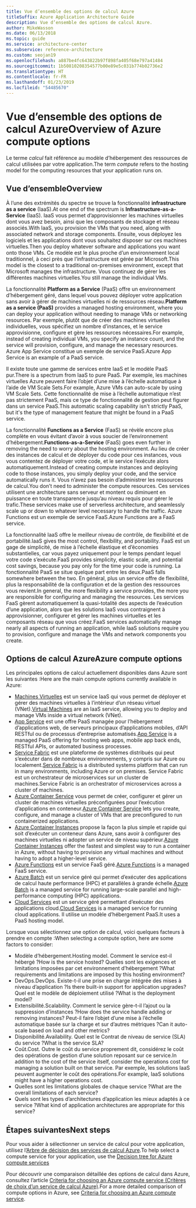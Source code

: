 ```yaml
---
title: Vue d’ensemble des options de calcul Azure
titleSuffix: Azure Application Architecture Guide
description: Vue d’ensemble des options de calcul Azure.
author: MikeWasson
ms.date: 06/13/2018
ms.topic: guide
ms.service: architecture-center
ms.subservice: reference-architecture
ms.custom: seojan19
ms.openlocfilehash: a887be4fc643822b97f898fa405f68e797a41484
ms.sourcegitcommit: 1b50810208354577b00e89e5c031b774b02736e2
ms.translationtype: HT
ms.contentlocale: fr-FR
ms.lasthandoff: 01/23/2019
ms.locfileid: "54485670"
---
```

# <a name="overview-of-azure-compute-options"></a><span data-ttu-id="03ef8-103">Vue d’ensemble des options de calcul Azure</span><span class="sxs-lookup"><span data-stu-id="03ef8-103">Overview of Azure compute options</span></span>

<span data-ttu-id="03ef8-104">Le terme *calcul* fait référence au modèle d’hébergement des ressources de calcul utilisées par votre application.</span><span class="sxs-lookup"><span data-stu-id="03ef8-104">The term *compute* refers to the hosting model for the computing resources that your application runs on.</span></span>

## <a name="overview"></a><span data-ttu-id="03ef8-105">Vue d’ensemble</span><span class="sxs-lookup"><span data-stu-id="03ef8-105">Overview</span></span>

<span data-ttu-id="03ef8-106">À l’une des extrémités du spectre se trouve la fonctionnalité **infrastructure as a service** (IaaS).</span><span class="sxs-lookup"><span data-stu-id="03ef8-106">At one end of the spectrum is **Infrastructure-as-a-Service** (IaaS).</span></span> <span data-ttu-id="03ef8-107">IaaS vous permet d’approvisionner les machines virtuelles dont vous avez besoin, ainsi que les composants de stockage et réseau associés.</span><span class="sxs-lookup"><span data-stu-id="03ef8-107">With IaaS, you provision the VMs that you need, along with associated network and storage components.</span></span> <span data-ttu-id="03ef8-108">Ensuite, vous déployez les logiciels et les applications dont vous souhaitez disposer sur ces machines virtuelles.</span><span class="sxs-lookup"><span data-stu-id="03ef8-108">Then you deploy whatever software and applications you want onto those VMs.</span></span> <span data-ttu-id="03ef8-109">Ce modèle est le plus proche d’un environnement local traditionnel, à ceci près que l’infrastructure est gérée par Microsoft.</span><span class="sxs-lookup"><span data-stu-id="03ef8-109">This model is the closest to a traditional on-premises environment, except that Microsoft manages the infrastructure.</span></span> <span data-ttu-id="03ef8-110">Vous continuez de gérer les différentes machines virtuelles.</span><span class="sxs-lookup"><span data-stu-id="03ef8-110">You still manage the individual VMs.</span></span>

<span data-ttu-id="03ef8-111">La fonctionnalité **Platform as a Service** (PaaS) offre un environnement d’hébergement géré, dans lequel vous pouvez déployer votre application sans avoir à gérer de machines virtuelles ni de ressources réseau.</span><span class="sxs-lookup"><span data-stu-id="03ef8-111">**Platform as a service (PaaS)** provides a managed hosting environment, where you can deploy your application without needing to manage VMs or networking resources.</span></span> <span data-ttu-id="03ef8-112">Par exemple, plutôt que de créer des machines virtuelles individuelles, vous spécifiez un nombre d’instances, et le service approvisionne, configure et gère les ressources nécessaires.</span><span class="sxs-lookup"><span data-stu-id="03ef8-112">For example, instead of creating individual VMs, you specify an instance count, and the service will provision, configure, and manage the necessary resources.</span></span> <span data-ttu-id="03ef8-113">Azure App Service constitue un exemple de service PaaS.</span><span class="sxs-lookup"><span data-stu-id="03ef8-113">Azure App Service is an example of a PaaS service.</span></span>

<span data-ttu-id="03ef8-114">Il existe toute une gamme de services entre IaaS et le modèle PaaS pur.</span><span class="sxs-lookup"><span data-stu-id="03ef8-114">There is a spectrum from IaaS to pure PaaS.</span></span> <span data-ttu-id="03ef8-115">Par exemple, les machines virtuelles Azure peuvent faire l’objet d’une mise à l’échelle automatique à l’aide de VM Scale Sets.</span><span class="sxs-lookup"><span data-stu-id="03ef8-115">For example, Azure VMs can auto-scale by using VM Scale Sets.</span></span> <span data-ttu-id="03ef8-116">Cette fonctionnalité de mise à l’échelle automatique n’est pas strictement PaaS, mais ce type de fonctionnalité de gestion peut figurer dans un service PaaS.</span><span class="sxs-lookup"><span data-stu-id="03ef8-116">This automatic scaling capability isn't strictly PaaS, but it's the type of management feature that might be found in a PaaS service.</span></span>

<span data-ttu-id="03ef8-117">La fonctionnalité **Functions as a Service** (FaaS) se révèle encore plus complète en vous évitant d’avoir à vous soucier de l’environnement d’hébergement.</span><span class="sxs-lookup"><span data-stu-id="03ef8-117">**Functions-as-a-Service** (FaaS) goes even further in removing the need to worry about the hosting environment.</span></span> <span data-ttu-id="03ef8-118">Au lieu de créer des instances de calcul et de déployer du code pour ces instances, vous vous contentez de déployer votre code, et le service l’exécute alors automatiquement.</span><span class="sxs-lookup"><span data-stu-id="03ef8-118">Instead of creating compute instances and deploying code to those instances, you simply deploy your code, and the service automatically runs it.</span></span> <span data-ttu-id="03ef8-119">Vous n’avez pas besoin d’administrer les ressources de calcul.</span><span class="sxs-lookup"><span data-stu-id="03ef8-119">You don’t need to administer the compute resources.</span></span> <span data-ttu-id="03ef8-120">Ces services utilisent une architecture sans serveur et montent ou diminuent en puissance en toute transparence jusqu’au niveau requis pour gérer le trafic.</span><span class="sxs-lookup"><span data-stu-id="03ef8-120">These services make use of serverless architecture, and seamlessly scale up or down to whatever level necessary to handle the traffic.</span></span> <span data-ttu-id="03ef8-121">Azure Functions est un exemple de service FaaS.</span><span class="sxs-lookup"><span data-stu-id="03ef8-121">Azure Functions are a FaaS service.</span></span>

<span data-ttu-id="03ef8-122">La fonctionnalité IaaS offre le meilleur niveau de contrôle, de flexibilité et de portabilité.</span><span class="sxs-lookup"><span data-stu-id="03ef8-122">IaaS gives the most control, flexibility, and portability.</span></span> <span data-ttu-id="03ef8-123">FaaS est un gage de simplicité, de mise à l’échelle élastique et d’économies substantielles, car vous payez uniquement pour le temps pendant lequel votre code s’exécute.</span><span class="sxs-lookup"><span data-stu-id="03ef8-123">FaaS provides simplicity, elastic scale, and potential cost savings, because you pay only for the time your code is running.</span></span> <span data-ttu-id="03ef8-124">La fonctionnalité PaaS se situe quelque part entre les deux.</span><span class="sxs-lookup"><span data-stu-id="03ef8-124">PaaS falls somewhere between the two.</span></span> <span data-ttu-id="03ef8-125">En général, plus un service offre de flexibilité, plus la responsabilité de la configuration et de la gestion des ressources vous revient.</span><span class="sxs-lookup"><span data-stu-id="03ef8-125">In general, the more flexibility a service provides, the more you are responsible for configuring and managing the resources.</span></span> <span data-ttu-id="03ef8-126">Les services FaaS gèrent automatiquement la quasi-totalité des aspects de l’exécution d’une application, alors que les solutions IaaS vous contraignent à approvisionner, configurer et gérer les machines virtuelles et les composants réseau que vous créez.</span><span class="sxs-lookup"><span data-stu-id="03ef8-126">FaaS services automatically manage nearly all aspects of running an application, while IaaS solutions require you to provision, configure and manage the VMs and network components you create.</span></span>

## <a name="azure-compute-options"></a><span data-ttu-id="03ef8-127">Options de calcul Azure</span><span class="sxs-lookup"><span data-stu-id="03ef8-127">Azure compute options</span></span>

<span data-ttu-id="03ef8-128">Les principales options de calcul actuellement disponibles dans Azure sont les suivantes :</span><span class="sxs-lookup"><span data-stu-id="03ef8-128">Here are the main compute options currently available in Azure:</span></span>

- <span data-ttu-id="03ef8-129">[Machines Virtuelles](/azure/virtual-machines/) est un service IaaS qui vous permet de déployer et gérer des machines virtuelles à l’intérieur d’un réseau virtuel (VNet).</span><span class="sxs-lookup"><span data-stu-id="03ef8-129">[Virtual Machines](/azure/virtual-machines/) are an IaaS service, allowing you to deploy and manage VMs inside a virtual network (VNet).</span></span>
- <span data-ttu-id="03ef8-130">[App Service](/azure/app-service/app-service-value-prop-what-is) est une offre PaaS managée pour l’hébergement d’applications web, de serveurs principaux d’applications mobiles, d’API RESTful ou de processus d’entreprise automatisés.</span><span class="sxs-lookup"><span data-stu-id="03ef8-130">[App Service](/azure/app-service/app-service-value-prop-what-is) is a managed PaaS offering for hosting web apps, mobile app back ends, RESTful APIs, or automated business processes.</span></span>
- <span data-ttu-id="03ef8-131">[Service Fabric](/azure/service-fabric/service-fabric-overview) est une plateforme de systèmes distribués qui peut s’exécuter dans de nombreux environnements, y compris sur Azure ou localement.</span><span class="sxs-lookup"><span data-stu-id="03ef8-131">[Service Fabric](/azure/service-fabric/service-fabric-overview) is a distributed systems platform that can run in many environments, including Azure or on premises.</span></span> <span data-ttu-id="03ef8-132">Service Fabric est un orchestrateur de microservices sur un cluster de machines.</span><span class="sxs-lookup"><span data-stu-id="03ef8-132">Service Fabric is an orchestrator of microservices across a cluster of machines.</span></span>
- <span data-ttu-id="03ef8-133">[Azure Container Service](/azure/container-service/container-service-intro) vous permet de créer, configurer et gérer un cluster de machines virtuelles préconfigurées pour l’exécution d’applications en conteneur.</span><span class="sxs-lookup"><span data-stu-id="03ef8-133">[Azure Container Service](/azure/container-service/container-service-intro) lets you create, configure, and manage a cluster of VMs that are preconfigured to run containerized applications.</span></span>
- <span data-ttu-id="03ef8-134">[Azure Container Instances](/azure/container-instances/container-instances-overview) propose la façon la plus simple et rapide qui soit d’exécuter un conteneur dans Azure, sans avoir à configurer des machines virtuelles ni adopter un service de niveau supérieur.</span><span class="sxs-lookup"><span data-stu-id="03ef8-134">[Azure Container Instances](/azure/container-instances/container-instances-overview) offer the fastest and simplest way to run a container in Azure, without having to provision any virtual machines and without having to adopt a higher-level service.</span></span>
- <span data-ttu-id="03ef8-135">[Azure Functions](/azure/azure-functions/functions-overview) est un service FaaS géré.</span><span class="sxs-lookup"><span data-stu-id="03ef8-135">[Azure Functions](/azure/azure-functions/functions-overview) is a managed FaaS service.</span></span>
- <span data-ttu-id="03ef8-136">[Azure Batch](/azure/batch/batch-technical-overview) est un service géré qui permet d’exécuter des applications de calcul haute performance (HPC) et parallèles à grande échelle.</span><span class="sxs-lookup"><span data-stu-id="03ef8-136">[Azure Batch](/azure/batch/batch-technical-overview) is a managed service for running large-scale parallel and high-performance computing (HPC) applications.</span></span>
- <span data-ttu-id="03ef8-137">[Cloud Services](/azure/cloud-services/cloud-services-choose-me) est un service géré permettant d’exécuter des applications cloud.</span><span class="sxs-lookup"><span data-stu-id="03ef8-137">[Cloud Services](/azure/cloud-services/cloud-services-choose-me) is a managed service for running cloud applications.</span></span> <span data-ttu-id="03ef8-138">Il utilise un modèle d’hébergement PaaS.</span><span class="sxs-lookup"><span data-stu-id="03ef8-138">It uses a PaaS hosting model.</span></span>

<span data-ttu-id="03ef8-139">Lorsque vous sélectionnez une option de calcul, voici quelques facteurs à prendre en compte :</span><span class="sxs-lookup"><span data-stu-id="03ef8-139">When selecting a compute option, here are some factors to consider:</span></span>

- <span data-ttu-id="03ef8-140">Modèle d’hébergement.</span><span class="sxs-lookup"><span data-stu-id="03ef8-140">Hosting model.</span></span> <span data-ttu-id="03ef8-141">Comment le service est-il hébergé ?</span><span class="sxs-lookup"><span data-stu-id="03ef8-141">How is the service hosted?</span></span> <span data-ttu-id="03ef8-142">Quelles sont les exigences et limitations imposées par cet environnement d’hébergement ?</span><span class="sxs-lookup"><span data-stu-id="03ef8-142">What requirements and limitations are imposed by this hosting environment?</span></span>
- <span data-ttu-id="03ef8-143">DevOps.</span><span class="sxs-lookup"><span data-stu-id="03ef8-143">DevOps.</span></span> <span data-ttu-id="03ef8-144">Existe-t-il une prise en charge intégrée des mises à niveau d’application ?</span><span class="sxs-lookup"><span data-stu-id="03ef8-144">Is there built-in support for application upgrades?</span></span> <span data-ttu-id="03ef8-145">Quel est le modèle de déploiement utilisé ?</span><span class="sxs-lookup"><span data-stu-id="03ef8-145">What is the deployment model?</span></span>
- <span data-ttu-id="03ef8-146">Extensibilité.</span><span class="sxs-lookup"><span data-stu-id="03ef8-146">Scalability.</span></span> <span data-ttu-id="03ef8-147">Comment le service gère-t-il l’ajout ou la suppression d’instances ?</span><span class="sxs-lookup"><span data-stu-id="03ef8-147">How does the service handle adding or removing instances?</span></span> <span data-ttu-id="03ef8-148">Peut-il faire l’objet d’une mise à l’échelle automatique basée sur la charge et sur d’autres métriques ?</span><span class="sxs-lookup"><span data-stu-id="03ef8-148">Can it auto-scale based on load and other metrics?</span></span>
- <span data-ttu-id="03ef8-149">Disponibilité.</span><span class="sxs-lookup"><span data-stu-id="03ef8-149">Availability.</span></span> <span data-ttu-id="03ef8-150">Quel est le Contrat de niveau de service (SLA) du service ?</span><span class="sxs-lookup"><span data-stu-id="03ef8-150">What is the service SLA?</span></span>
- <span data-ttu-id="03ef8-151">Coût.</span><span class="sxs-lookup"><span data-stu-id="03ef8-151">Cost.</span></span> <span data-ttu-id="03ef8-152">Outre le coût du service proprement dit, considérez le coût des opérations de gestion d’une solution reposant sur ce service.</span><span class="sxs-lookup"><span data-stu-id="03ef8-152">In addition to the cost of the service itself, consider the operations cost for managing a solution built on that service.</span></span> <span data-ttu-id="03ef8-153">Par exemple, les solutions IaaS peuvent augmenter le coût des opérations.</span><span class="sxs-lookup"><span data-stu-id="03ef8-153">For example, IaaS solutions might have a higher operations cost.</span></span>
- <span data-ttu-id="03ef8-154">Quelles sont les limitations globales de chaque service ?</span><span class="sxs-lookup"><span data-stu-id="03ef8-154">What are the overall limitations of each service?</span></span>
- <span data-ttu-id="03ef8-155">Quels sont les types d’architectures d’application les mieux adaptés à ce service ?</span><span class="sxs-lookup"><span data-stu-id="03ef8-155">What kind of application architectures are appropriate for this service?</span></span>

## <a name="next-steps"></a><span data-ttu-id="03ef8-156">Étapes suivantes</span><span class="sxs-lookup"><span data-stu-id="03ef8-156">Next steps</span></span>

<span data-ttu-id="03ef8-157">Pour vous aider à sélectionner un service de calcul pour votre application, utilisez l’[Arbre de décision des services de calcul Azure](./compute-decision-tree.md).</span><span class="sxs-lookup"><span data-stu-id="03ef8-157">To help select a compute service for your application, use the [Decision tree for Azure compute services](./compute-decision-tree.md)</span></span>

<span data-ttu-id="03ef8-158">Pour découvrir une comparaison détaillée des options de calcul dans Azure, consultez l’article [Criteria for choosing an Azure compute service (Critères de choix d’un service de calcul Azure)](./compute-comparison.md).</span><span class="sxs-lookup"><span data-stu-id="03ef8-158">For a more detailed comparison of compute options in Azure, see [Criteria for choosing an Azure compute service](./compute-comparison.md).</span></span>
